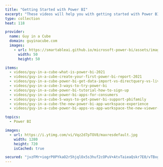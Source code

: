 ```yaml
---
title: "Getting Started with Power BI"
excerpt: "These videos will help you with getting started with Power BI. From Power BI Desktop to the Power BI service and items in between, this is a great way to get started."
type: collection
heat: 118

provider:
  name: Guy in a Cube
  domain: guyinacube.com
  images:
    - url: https://smartableai.github.io/microsoft-power-bi/assets/images/organizations/guyinacube.com-50x50.jpg
      width: 50
      height: 50

items:
  - videos/guy-in-a-cube-what-is-power-bi-2021
  - videos/guy-in-a-cube-create-your-first-power-bi-report-2021
  - videos/guy-in-a-cube-power-bi-get-data-import-vs-directquery-vs-live-2021
  - videos/guy-in-a-cube-3-ways-to-try-power-bi
  - videos/guy-in-a-cube-power-bi-tutorial-how-to-sign-up
  - videos/guy-in-a-cube-power-bi-apps-for-consumers
  - videos/guy-in-a-cube-5-ways-to-get-power-bi-support-pbifamily
  - videos/guy-in-a-cube-the-new-power-bi-app-workspace-experience
  - videos/guy-in-a-cube-power-bi-apps-vs-app-workspace-the-new-viewer-role

topics:
  - Power BI

images:
  - url: https://i.ytimg.com/vi/Vqz2d7pTOV8/maxresdefault.jpg
    width: 1280
    height: 720
    isCached: true

secured: "jvzFMr+iogrP0PYkaO2r5hjqlOx5s3huf2cOPuV+AtvTaieaQskr7E0/vTBxg1PKHJXG3l5jj9cw79njCQU2LVKpJ/L24zgFTUABT6D7AYG1JWzL1IFmTJZtwqUeT+Fe3Bxj54GketRSgsA5spnxh4Az6N1ERd0AOdUAcmAdKbCdwlpclcbLAirxjj6v4l8vd/DItIyV0z/LiWkYUthrK5T3WHoxvzoUwyAgmHDtML6EOtGjbsRJOQ14TLq6GKqgpjJWpOAFg/yrakdaGWRpqPdOUbfGYMJotDqXsTUP94QC2SRAR7mU3xaE+iU8tG5k1dM6FbHiLo+LCu2o+zWaXw==;zomyPMsZGt3+7xBW+zPxrQ=="
---
```


